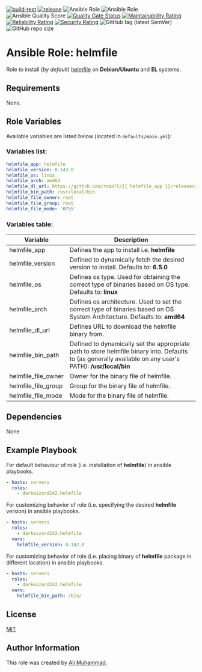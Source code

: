 [![build-test](https://github.com/darkwizard242/ansible-role-helmfile/workflows/build-and-test/badge.svg?branch=master)](https://github.com/darkwizard242/ansible-role-helmfile/actions?query=workflow%3Abuild-and-test) [![release](https://github.com/darkwizard242/ansible-role-helmfile/workflows/release/badge.svg)](https://github.com/darkwizard242/ansible-role-helmfile/actions?query=workflow%3Arelease) ![Ansible Role](https://img.shields.io/ansible/role/58207?color=dark%20green%20) ![Ansible Role](https://img.shields.io/ansible/role/d/58207?label=role%20downloads) ![Ansible Quality Score](https://img.shields.io/ansible/quality/58207?label=ansible%20quality%20score) [![Quality Gate Status](https://sonarcloud.io/api/project_badges/measure?project=ansible-role-helmfile&metric=alert_status)](https://sonarcloud.io/dashboard?id=ansible-role-helmfile) [![Maintainability Rating](https://sonarcloud.io/api/project_badges/measure?project=ansible-role-helmfile&metric=sqale_rating)](https://sonarcloud.io/dashboard?id=ansible-role-helmfile) [![Reliability Rating](https://sonarcloud.io/api/project_badges/measure?project=ansible-role-helmfile&metric=reliability_rating)](https://sonarcloud.io/dashboard?id=ansible-role-helmfile) [![Security Rating](https://sonarcloud.io/api/project_badges/measure?project=ansible-role-helmfile&metric=security_rating)](https://sonarcloud.io/dashboard?id=ansible-role-helmfile) ![GitHub tag (latest SemVer)](https://img.shields.io/github/tag/darkwizard242/ansible-role-helmfile?label=release) ![GitHub repo size](https://img.shields.io/github/repo-size/darkwizard242/ansible-role-helmfile?color=orange&style=flat-square)

# Ansible Role: helmfile

Role to install (_by default_) [helmfile](https://github.com/roboll/helmfile) on **Debian/Ubuntu** and **EL** systems.

## Requirements

None.

## Role Variables

Available variables are listed below (located in `defaults/main.yml`):

### Variables list:

```yaml
helmfile_app: helmfile
helmfile_version: 0.143.0
helmfile_os: linux
helmfile_arch: amd64
helmfile_dl_url: https://github.com/roboll/{{ helmfile_app }}/releases/download/v{{ helmfile_version }}/{{ helmfile_app }}_{{ helmfile_os }}_{{ helmfile_arch }}
helmfile_bin_path: /usr/local/bin
helmfile_file_owner: root
helmfile_file_group: root
helmfile_file_mode: '0755'
```

### Variables table:

Variable            | Description
------------------- | ----------------------------------------------------------------------------------------------------------------------------------------------------------
helmfile_app        | Defines the app to install i.e. **helmfile**
helmfile_version    | Defined to dynamically fetch the desired version to install. Defaults to: **6.5.0**
helmfile_os         | Defines os type. Used for obtaining the correct type of binaries based on OS type. Defaults to: **linux**
helmfile_arch       | Defines os architecture. Used to set the correct type of binaries based on OS System Architecture. Defaults to: **amd64**
helmfile_dl_url     | Defines URL to download the helmfile binary from.
helmfile_bin_path   | Defined to dynamically set the appropriate path to store helmfile binary into. Defaults to (as generally available on any user's PATH): **/usr/local/bin**
helmfile_file_owner | Owner for the binary file of helmfile.
helmfile_file_group | Group for the binary file of helmfile.
helmfile_file_mode  | Mode for the binary file of helmfile.

## Dependencies

None

## Example Playbook

For default behaviour of role (i.e. installation of **helmfile**) in ansible playbooks.

```yaml
- hosts: servers
  roles:
    - darkwizard242.helmfile
```

For customizing behavior of role (i.e. specifying the desired **helmfile** version) in ansible playbooks.

```yaml
- hosts: servers
  roles:
    - darkwizard242.helmfile
  vars:
    helmfile_version: 0.142.0
```

For customizing behavior of role (i.e. placing binary of **helmfile** package in different location) in ansible playbooks.

```yaml
- hosts: servers
  roles:
    - darkwizard242.helmfile
  vars:
    helmfile_bin_path: /bin/
```

## License

[MIT](https://github.com/darkwizard242/ansible-role-helmfile/blob/master/LICENSE)

## Author Information

This role was created by [Ali Muhammad](https://www.alimuhammad.dev/).
